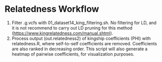 # Relatedness Workflow  

1. Filter .g.vcfs with 01_dataset14_king_filtering.sh. No filtering for LD, and it is not recommend to carry out LD pruning for this method (https://www.kingrelatedness.com/manual.shtml).
2. Process output (out.relatedness2) of kingship coefficients (PHI) with relatedness.R, where self-to-self coefficients are removed. Coefficients are also ranked in decreasing order. This script will also generate a heatmap of pairwise coefficients, for visualization purposes. 
   
